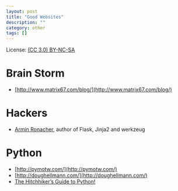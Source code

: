 ```yaml
---
layout: post
title: "Good Websites"
description: ""
category: other
tags: []
---
```


License: [(CC 3.0) BY-NC-SA](http://creativecommons.org/licenses/by-nc-sa/3.0/)

# Brain Storm
* [http://www.matrix67.com/blog/](http://www.matrix67.com/blog/)

# Hackers
* [Armin Ronacher](http://lucumr.pocoo.org/), author of Flask, Jinja2 and werkzeug

# Python
* [http://pymotw.com/](http://pymotw.com/)
* [http://doughellmann.com/](http://doughellmann.com/)
* [The Hitchhiker’s Guide to Python!](http://docs.python-guide.org/en/latest/)
